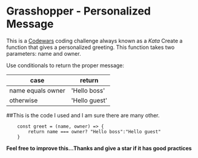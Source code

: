 # Grasshopper - Personalized Message
This is a [Codewars](https://www.codewars.com/) coding challenge always known as a *Kata*
Create a function that gives a personalized greeting. This function takes two parameters: name and owner.

Use conditionals to return the proper message:

|case | return|
| ---- | --- |
| name equals owner |	'Hello boss' |
| otherwise | 'Hello guest' |

##This is the code I used and I am sure there are many other.
```
    const greet = (name, owner) => {
        return name === owner? "Hello boss":"Hello guest"
    }

```

**Feel free to improve this...Thanks and give a star if it has good practices**